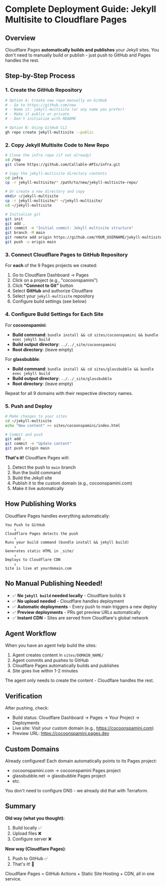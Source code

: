 # Complete Deployment Guide: Jekyll Multisite to Cloudflare Pages

## Overview

Cloudflare Pages **automatically builds and publishes** your Jekyll sites. You don't need to manually build or publish - just push to GitHub and Pages handles the rest.

## Step-by-Step Process

### 1. Create the GitHub Repository

```bash
# Option A: Create new repo manually on GitHub
# - Go to https://github.com/new
# - Name it: jekyll-multisite (or any name you prefer)
# - Make it public or private
# - Don't initialize with README

# Option B: Using GitHub CLI
gh repo create jekyll-multisite --public
```

### 2. Copy Jekyll Multisite Code to New Repo

```bash
# Clone the infra repo (if not already)
cd /tmp
git clone https://github.com/Callable-APIs/infra.git

# Copy the jekyll-multisite directory contents
cd infra
cp -r jekyll-multisite/* /path/to/new/jekyll-multisite-repo/

# Or create a new directory and copy
mkdir ~/jekyll-multisite
cp -r jekyll-multisite/* ~/jekyll-multisite/
cd ~/jekyll-multisite

# Initialize git
git init
git add .
git commit -m "Initial commit: Jekyll multisite structure"
git branch -M main
git remote add origin https://github.com/YOUR_USERNAME/jekyll-multisite.git
git push -u origin main
```

### 3. Connect Cloudflare Pages to GitHub Repository

For **each** of the 9 Pages projects we created:

1. Go to Cloudflare Dashboard → Pages
2. Click on a project (e.g., "cocoonspamini")
3. Click **"Connect to Git"** button
4. Select **GitHub** and authorize Cloudflare
5. Select your `jekyll-multisite` repository
6. Configure build settings (see below)

### 4. Configure Build Settings for Each Site

For **cocoonspamini**:
- **Build command**: `bundle install && cd sites/cocoonspamini && bundle exec jekyll build`
- **Build output directory**: `../../_site/cocoonspamini`
- **Root directory**: (leave empty)

For **glassbubble**:
- **Build command**: `bundle install && cd sites/glassbubble && bundle exec jekyll build`
- **Build output directory**: `../../_site/glassbubble`
- **Root directory**: (leave empty)

Repeat for all 9 domains with their respective directory names.

### 5. Push and Deploy

```bash
# Make changes to your sites
cd ~/jekyll-multisite
echo "New content" >> sites/cocoonspamini/index.html

# Commit and push
git add .
git commit -m "Update content"
git push origin main
```

**That's it!** Cloudflare Pages will:
1. Detect the push to `main` branch
2. Run the build command
3. Build the Jekyll site
4. Publish it to the custom domain (e.g., cocoonspamini.com)
5. Make it live automatically

## How Publishing Works

Cloudflare Pages handles everything automatically:

```
You Push to GitHub
    ↓
Cloudflare Pages detects the push
    ↓
Runs your build command (bundle install && jekyll build)
    ↓
Generates static HTML in _site/
    ↓
Deploys to Cloudflare CDN
    ↓
Site is live at yourdomain.com
```

## No Manual Publishing Needed!

- ✅ **No `jekyll build` needed locally** - Cloudflare builds it
- ✅ **No upload needed** - Cloudflare handles deployment
- ✅ **Automatic deployments** - Every push to main triggers a new deploy
- ✅ **Preview deployments** - PRs get preview URLs automatically
- ✅ **Instant CDN** - Sites are served from Cloudflare's global network

## Agent Workflow

When you have an agent help build the sites:

1. Agent creates content in `sites/DOMAIN_NAME/`
2. Agent commits and pushes to GitHub
3. Cloudflare Pages automatically builds and publishes
4. Site goes live within 1-2 minutes

The agent only needs to create the content - Cloudflare handles the rest.

## Verification

After pushing, check:
- Build status: Cloudflare Dashboard → Pages → Your Project → Deployments
- Live site: Visit your custom domain (e.g., https://cocoonspamini.com)
- Preview URL: https://cocoonspamini.pages.dev

## Custom Domains

Already configured! Each domain automatically points to its Pages project:
- cocoonspamini.com → cocoonspamini Pages project
- glassbubble.net → glassbubble Pages project
- etc.

You don't need to configure DNS - we already did that with Terraform.

## Summary

**Old way (what you thought)**:
1. Build locally ✅
2. Upload files ❌
3. Configure server ❌

**New way (Cloudflare Pages)**:
1. Push to GitHub ✅
2. That's it! 🎉

Cloudflare Pages = GitHub Actions + Static Site Hosting + CDN, all in one service.

